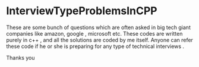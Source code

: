 # InterviewTypeProblemsInCPP

These are some bunch of questions which are often asked in big tech giant companies like amazon, google , microsoft etc.
These codes are written purely in c++ , and all the solutions are coded by me itself.
Anyone can refer these code if he or she is preparing for any type of technical interviews .

Thanks you
